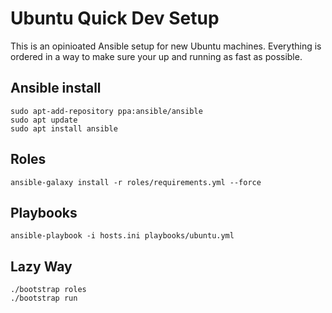 # Ubuntu Quick Dev Setup

This is an opinioated Ansible setup for new Ubuntu machines. Everything is ordered in a way to make sure your up and running as fast as possible.

## Ansible install

    sudo apt-add-repository ppa:ansible/ansible
    sudo apt update
    sudo apt install ansible

## Roles

    ansible-galaxy install -r roles/requirements.yml --force

## Playbooks

    ansible-playbook -i hosts.ini playbooks/ubuntu.yml

## Lazy Way

    ./bootstrap roles
    ./bootstrap run
